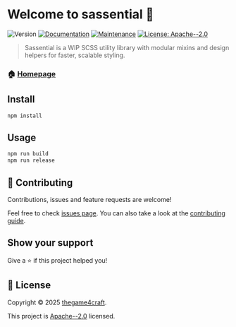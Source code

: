 # Welcome to sassential 👋
![Version](https://img.shields.io/badge/version-v0.1.0-blue.svg?cacheSeconds=2592000)
[![Documentation](https://img.shields.io/badge/documentation-yes-brightgreen.svg)](https://github.com/thegame4craft/Sassential#readme)
[![Maintenance](https://img.shields.io/badge/Maintained%3F-yes-green.svg)](https://github.com/thegame4craft/Sassential/graphs/commit-activity)
[![License: Apache--2.0](https://img.shields.io/github/license/thegame4craft/sassential)](https://github.com/thegame4craft/Sassential/blob/master/LICENSE)

> Sassential is a WIP SCSS utility library with modular mixins and design helpers for faster, scalable styling.

### 🏠 [Homepage](https://github.com/thegame4craft/Sassential#readme)

## Install

```sh
npm install
```

## Usage

```sh
npm run build
npm run release
```

## 🤝 Contributing

Contributions, issues and feature requests are welcome!

Feel free to check [issues page](https://github.com/thegame4craft/Sassential/issues). You can also take a look at the [contributing guide](https://github.com/thegame4craft/Sassential/blob/master/CONTRIBUTING.md).

## Show your support

Give a ⭐️ if this project helped you!

## 📝 License

Copyright © 2025 [thegame4craft](https://github.com/thegame4craft).

This project is [Apache--2.0](https://github.com/thegame4craft/Sassential/blob/master/LICENSE) licensed.